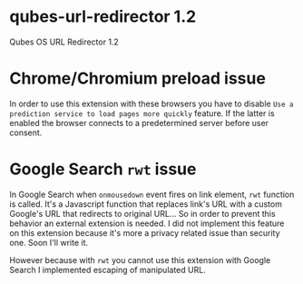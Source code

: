 # qubes-url-redirector 1.2

Qubes OS URL Redirector 1.2

# Chrome/Chromium preload issue

In order to use this extension with these browsers you have to disable `Use a prediction service to load pages more quickly` feature. If the latter is enabled the browser connects to a predetermined server before user consent.

# Google Search `rwt` issue

In Google Search when `onmousedown` event fires on link element, `rwt` function is called. It's a Javascript function that replaces link's URL with a custom Google's URL that redirects to original URL... So in order to prevent this behavior an external extension is needed. I did not implement this feature on this extension because it's more a privacy related issue than security one. Soon I'll write it.

However because with `rwt` you cannot use this extension with Google Search I implemented escaping of manipulated URL.